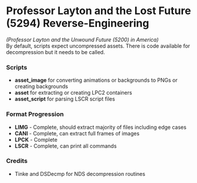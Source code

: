 # Professor Layton and the Lost Future (5294) Reverse-Engineering
<i>(Professor Layton and the Unwound Future (5200) in America)</i>
<br>By default, scripts expect uncompressed assets. There is code available for decompression but it needs to be called.

### Scripts
* <b>asset_image</b> for converting animations or backgrounds to PNGs or creating backgrounds
* <b>asset</b> for extracting or creating LPC2 containers
* <b>asset_script</b> for parsing LSCR script files

### Format Progression
* <b>LIMG</b> - Complete, should extract majority of files including edge cases
* <b>CANI</b> - Complete, can extract full frames of images
* <b>LPCK</b> - Complete
* <b>LSCR</b> - Complete, can print all commands

### Credits
* Tinke and DSDecmp for NDS decompression routines
